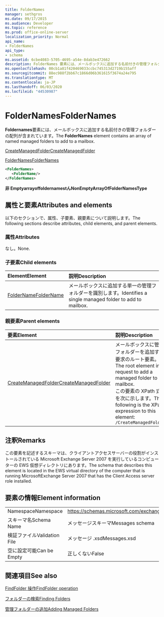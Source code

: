 ```yaml
---
title: FolderNames
manager: sethgros
ms.date: 09/17/2015
ms.audience: Developer
ms.topic: reference
ms.prod: office-online-server
localization_priority: Normal
api_name:
- FolderNames
api_type:
- schema
ms.assetid: 6cbe4083-5705-4695-a54e-8dab3e472662
description: FolderNames 要素には、メールボックスに追加する名前付きの管理フォルダーの配列が含まれています。
ms.openlocfilehash: 00cb1a81f420469033ccbc745313d2719b155aff
ms.sourcegitcommit: 88ec988f2bb67c1866d06b361615f3674a24e795
ms.translationtype: MT
ms.contentlocale: ja-JP
ms.lasthandoff: 06/03/2020
ms.locfileid: "44530987"
---
```

# <a name="foldernames"></a><span data-ttu-id="b3392-103">FolderNames</span><span class="sxs-lookup"><span data-stu-id="b3392-103">FolderNames</span></span>

<span data-ttu-id="b3392-104">**Foldernames**要素には、メールボックスに追加する名前付きの管理フォルダーの配列が含まれています。</span><span class="sxs-lookup"><span data-stu-id="b3392-104">The **FolderNames** element contains an array of named managed folders to add to a mailbox.</span></span> 
  
[<span data-ttu-id="b3392-105">CreateManagedFolder</span><span class="sxs-lookup"><span data-stu-id="b3392-105">CreateManagedFolder</span></span>](createmanagedfolder.md)
  
[<span data-ttu-id="b3392-106">FolderNames</span><span class="sxs-lookup"><span data-stu-id="b3392-106">FolderNames</span></span>](foldernames.md)
  
```xml
<FolderNames>
   <FolderName/>
</FolderNames>
```

 <span data-ttu-id="b3392-107">**非 Emptyarrayoffoldernamestん**</span><span class="sxs-lookup"><span data-stu-id="b3392-107">**NonEmptyArrayOfFolderNamesType**</span></span>
## <a name="attributes-and-elements"></a><span data-ttu-id="b3392-108">属性と要素</span><span class="sxs-lookup"><span data-stu-id="b3392-108">Attributes and elements</span></span>

<span data-ttu-id="b3392-109">以下のセクションで、属性、子要素、親要素について説明します。</span><span class="sxs-lookup"><span data-stu-id="b3392-109">The following sections describe attributes, child elements, and parent elements.</span></span>
  
### <a name="attributes"></a><span data-ttu-id="b3392-110">属性</span><span class="sxs-lookup"><span data-stu-id="b3392-110">Attributes</span></span>

<span data-ttu-id="b3392-111">なし。</span><span class="sxs-lookup"><span data-stu-id="b3392-111">None.</span></span>
  
### <a name="child-elements"></a><span data-ttu-id="b3392-112">子要素</span><span class="sxs-lookup"><span data-stu-id="b3392-112">Child elements</span></span>

|<span data-ttu-id="b3392-113">**Element**</span><span class="sxs-lookup"><span data-stu-id="b3392-113">**Element**</span></span>|<span data-ttu-id="b3392-114">**説明**</span><span class="sxs-lookup"><span data-stu-id="b3392-114">**Description**</span></span>|
|:-----|:-----|
|[<span data-ttu-id="b3392-115">FolderName</span><span class="sxs-lookup"><span data-stu-id="b3392-115">FolderName</span></span>](foldername.md) <br/> |<span data-ttu-id="b3392-116">メールボックスに追加する単一の管理フォルダーを識別します。</span><span class="sxs-lookup"><span data-stu-id="b3392-116">Identifies a single managed folder to add to mailbox.</span></span>  <br/> |
   
### <a name="parent-elements"></a><span data-ttu-id="b3392-117">親要素</span><span class="sxs-lookup"><span data-stu-id="b3392-117">Parent elements</span></span>

|<span data-ttu-id="b3392-118">**要素**</span><span class="sxs-lookup"><span data-stu-id="b3392-118">**Element**</span></span>|<span data-ttu-id="b3392-119">**説明**</span><span class="sxs-lookup"><span data-stu-id="b3392-119">**Description**</span></span>|
|:-----|:-----|
|[<span data-ttu-id="b3392-120">CreateManagedFolder</span><span class="sxs-lookup"><span data-stu-id="b3392-120">CreateManagedFolder</span></span>](createmanagedfolder.md) <br/> |<span data-ttu-id="b3392-121">メールボックスに管理フォルダーを追加する要求のルート要素。</span><span class="sxs-lookup"><span data-stu-id="b3392-121">The root element in a request to add a managed folder to a mailbox.</span></span>  <br/> <span data-ttu-id="b3392-122">この要素の XPath 式を次に示します。</span><span class="sxs-lookup"><span data-stu-id="b3392-122">The following is the XPath expression to this element:</span></span>  <br/>  `/CreateManagedFolder` <br/> |
   
## <a name="remarks"></a><span data-ttu-id="b3392-123">注釈</span><span class="sxs-lookup"><span data-stu-id="b3392-123">Remarks</span></span>

<span data-ttu-id="b3392-124">この要素を記述するスキーマは、クライアントアクセスサーバーの役割がインストールされている Microsoft Exchange Server 2007 を実行しているコンピューターの EWS 仮想ディレクトリにあります。</span><span class="sxs-lookup"><span data-stu-id="b3392-124">The schema that describes this element is located in the EWS virtual directory of the computer that is running MicrosoftExchange Server 2007 that has the Client Access server role installed.</span></span>
  
## <a name="element-information"></a><span data-ttu-id="b3392-125">要素の情報</span><span class="sxs-lookup"><span data-stu-id="b3392-125">Element information</span></span>

|||
|:-----|:-----|
|<span data-ttu-id="b3392-126">Namespace</span><span class="sxs-lookup"><span data-stu-id="b3392-126">Namespace</span></span>  <br/> |https://schemas.microsoft.com/exchange/services/2006/messages  <br/> |
|<span data-ttu-id="b3392-127">スキーマ名</span><span class="sxs-lookup"><span data-stu-id="b3392-127">Schema Name</span></span>  <br/> |<span data-ttu-id="b3392-128">メッセージスキーマ</span><span class="sxs-lookup"><span data-stu-id="b3392-128">Messages schema</span></span>  <br/> |
|<span data-ttu-id="b3392-129">検証ファイル</span><span class="sxs-lookup"><span data-stu-id="b3392-129">Validation File</span></span>  <br/> |<span data-ttu-id="b3392-130">メッセージ .xsd</span><span class="sxs-lookup"><span data-stu-id="b3392-130">Messages.xsd</span></span>  <br/> |
|<span data-ttu-id="b3392-131">空に設定可能</span><span class="sxs-lookup"><span data-stu-id="b3392-131">Can be Empty</span></span>  <br/> |<span data-ttu-id="b3392-132">正しくない</span><span class="sxs-lookup"><span data-stu-id="b3392-132">False</span></span>  <br/> |
   
## <a name="see-also"></a><span data-ttu-id="b3392-133">関連項目</span><span class="sxs-lookup"><span data-stu-id="b3392-133">See also</span></span>



[<span data-ttu-id="b3392-134">FindFolder 操作</span><span class="sxs-lookup"><span data-stu-id="b3392-134">FindFolder operation</span></span>](findfolder-operation.md)


[<span data-ttu-id="b3392-135">フォルダーの検索</span><span class="sxs-lookup"><span data-stu-id="b3392-135">Finding Folders</span></span>](https://msdn.microsoft.com/library/9124d868-017a-43f0-b915-5c0082cacec9%28Office.15%29.aspx)
  
[<span data-ttu-id="b3392-136">管理フォルダーの追加</span><span class="sxs-lookup"><span data-stu-id="b3392-136">Adding Managed Folders</span></span>](https://msdn.microsoft.com/library/846658c6-7043-40fb-8439-19f97c2a967f%28Office.15%29.aspx)

